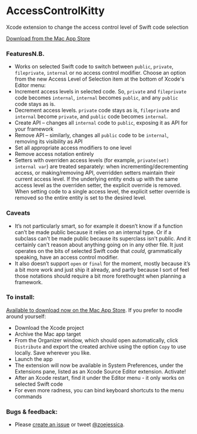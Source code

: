 # AccessControlKitty
Xcode extension to change the access control level of Swift code selection

[Download from the Mac App Store](https://itunes.apple.com/us/app/accesscontrolkitty/id1450391666?mt=12)

### FeaturesN.B.
- Works on selected Swift code to switch between `public`, `private`, `fileprivate`, `internal` or no access control modifier. Choose an option from the new Access Level of Selection item at the bottom of Xcode's Editor menu:
- Increment access levels in selected code. So, `private` and `fileprivate` code becomes `internal`, `internal` becomes `public`, and any `public` code stays as is. 
- Decrement access levels. `private` code stays as is, `fileprivate` and `internal` become `private`, and `public` code becomes `internal`. 
- Create API – changes all `internal` code to `public`, exposing it as API for your framework
- Remove API – similarly, changes all `public` code to be `internal`, removing its visibility as API
- Set all appropriate access modifiers to one level
- Remove access notation entirely
- Setters with overriden access levels (for example, `private(set) internal var`) are treated separately: when incrementing/decrementing access, or making/removing API, overridden setters maintain their current access level. If the underlying entity ends up with the same access level as the overriden setter, the explicit override is removed. When setting code to a single access level, the explicit setter override is removed so the entire entity is set to the desired level. 

### Caveats
- It’s not particularly smart, so for example it doesn’t know if a function can’t be made public because it relies on an internal type. Or if a subclass can't be made public because its superclass isn't public. And it certainly can't reason about anything going on in any other file. It just operates on the bits of selected Swift code that *could*, grammatically speaking, have an access control modifier. 
- It also doesn’t support `open` or `final` for the moment, mostly because it’s a bit more work and just ship it already, and partly because I sort of feel those notations should require a bit more forethought when planning a framework. 

### To install:
[Available to download now on the Mac App Store](https://itunes.apple.com/us/app/accesscontrolkitty/id1450391666?mt=12). If you prefer to noodle around yourself: 

- Download the Xcode project
- Archive the Mac app target
- From the Organizer window, which should open automatically, click `Distribute` and export the created archive using the option `Copy` to use locally. Save wherever you like.
- Launch the app
- The extension will now be available in System Preferences, under the Extensions pane, listed as an Xcode Source Editor extension. Activate!
- After an Xcode restart, find it under the Editor menu - it only works on selected Swift code 
- For even more radness, you can bind keyboard shortcuts to the menu commands

### Bugs & feedback:
- Please [create an issue](https://github.com/zoejessica/AccessControlKitty/issues/new) or tweet [@zoejessica](https://twitter.com/zoejessica).
